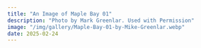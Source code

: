 ```yaml
---
title: "An Image of Maple Bay 01"
description: "Photo by Mark Greenlar. Used with Permission"
image: "/img/gallery/Maple-Bay-01-by-Mike-Greenlar.webp"
date: 2025-02-24
---
```



